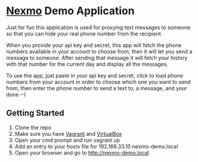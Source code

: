 # [Nexmo](https://nexmo.com) Demo Application #

Just for fun this application is used for proxying text messages to someone so that you can hide your
real phone number from the recipient.

When you provide your api key and secret, this app will fetch the phone numbers available in your account to
choose from, then it will let you send a message to someone. After sending that message it will fetch your
history with that number for the current day and display all the messages.

To use the app, just paste in your api key and secret, click to load phone numbers from your account in order to
choose which one you want to send from, then enter the phone number to send a text to, a message, and your done :-)

## Getting Started ##
1. Clone the repo
2. Make sure you have [Vagrant](http://vagrantup.com) and [VirtualBox](http://virtualbox.org)
3. Open your cmd prompt and run vagrant up
4. Add an entry to your hosts file for 192.168.33.10 nexmo-demo.local
5. Open your browser and go to http://nexmo-demo.local